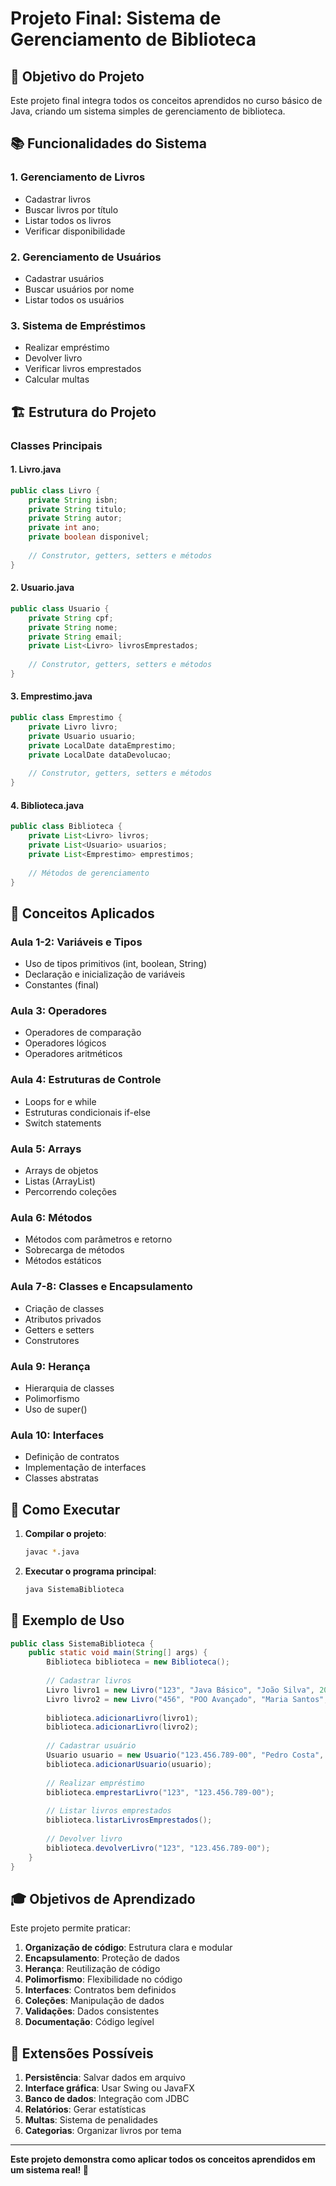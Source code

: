 # Projeto Final: Sistema de Gerenciamento de Biblioteca

## 🎯 Objetivo do Projeto

Este projeto final integra todos os conceitos aprendidos no curso básico de Java, criando um sistema simples de gerenciamento de biblioteca.

## 📚 Funcionalidades do Sistema

### 1. Gerenciamento de Livros
- Cadastrar livros
- Buscar livros por título
- Listar todos os livros
- Verificar disponibilidade

### 2. Gerenciamento de Usuários
- Cadastrar usuários
- Buscar usuários por nome
- Listar todos os usuários

### 3. Sistema de Empréstimos
- Realizar empréstimo
- Devolver livro
- Verificar livros emprestados
- Calcular multas

## 🏗️ Estrutura do Projeto

### Classes Principais

#### 1. Livro.java
```java
public class Livro {
    private String isbn;
    private String titulo;
    private String autor;
    private int ano;
    private boolean disponivel;
    
    // Construtor, getters, setters e métodos
}
```

#### 2. Usuario.java
```java
public class Usuario {
    private String cpf;
    private String nome;
    private String email;
    private List<Livro> livrosEmprestados;
    
    // Construtor, getters, setters e métodos
}
```

#### 3. Emprestimo.java
```java
public class Emprestimo {
    private Livro livro;
    private Usuario usuario;
    private LocalDate dataEmprestimo;
    private LocalDate dataDevolucao;
    
    // Construtor, getters, setters e métodos
}
```

#### 4. Biblioteca.java
```java
public class Biblioteca {
    private List<Livro> livros;
    private List<Usuario> usuarios;
    private List<Emprestimo> emprestimos;
    
    // Métodos de gerenciamento
}
```

## 🎯 Conceitos Aplicados

### Aula 1-2: Variáveis e Tipos
- Uso de tipos primitivos (int, boolean, String)
- Declaração e inicialização de variáveis
- Constantes (final)

### Aula 3: Operadores
- Operadores de comparação
- Operadores lógicos
- Operadores aritméticos

### Aula 4: Estruturas de Controle
- Loops for e while
- Estruturas condicionais if-else
- Switch statements

### Aula 5: Arrays
- Arrays de objetos
- Listas (ArrayList)
- Percorrendo coleções

### Aula 6: Métodos
- Métodos com parâmetros e retorno
- Sobrecarga de métodos
- Métodos estáticos

### Aula 7-8: Classes e Encapsulamento
- Criação de classes
- Atributos privados
- Getters e setters
- Construtores

### Aula 9: Herança
- Hierarquia de classes
- Polimorfismo
- Uso de super()

### Aula 10: Interfaces
- Definição de contratos
- Implementação de interfaces
- Classes abstratas

## 🚀 Como Executar

1. **Compilar o projeto**:
   ```bash
   javac *.java
   ```

2. **Executar o programa principal**:
   ```bash
   java SistemaBiblioteca
   ```

## 📝 Exemplo de Uso

```java
public class SistemaBiblioteca {
    public static void main(String[] args) {
        Biblioteca biblioteca = new Biblioteca();
        
        // Cadastrar livros
        Livro livro1 = new Livro("123", "Java Básico", "João Silva", 2024);
        Livro livro2 = new Livro("456", "POO Avançado", "Maria Santos", 2023);
        
        biblioteca.adicionarLivro(livro1);
        biblioteca.adicionarLivro(livro2);
        
        // Cadastrar usuário
        Usuario usuario = new Usuario("123.456.789-00", "Pedro Costa", "pedro@email.com");
        biblioteca.adicionarUsuario(usuario);
        
        // Realizar empréstimo
        biblioteca.emprestarLivro("123", "123.456.789-00");
        
        // Listar livros emprestados
        biblioteca.listarLivrosEmprestados();
        
        // Devolver livro
        biblioteca.devolverLivro("123", "123.456.789-00");
    }
}
```

## 🎓 Objetivos de Aprendizado

Este projeto permite praticar:

1. **Organização de código**: Estrutura clara e modular
2. **Encapsulamento**: Proteção de dados
3. **Herança**: Reutilização de código
4. **Polimorfismo**: Flexibilidade no código
5. **Interfaces**: Contratos bem definidos
6. **Coleções**: Manipulação de dados
7. **Validações**: Dados consistentes
8. **Documentação**: Código legível

## 🔧 Extensões Possíveis

1. **Persistência**: Salvar dados em arquivo
2. **Interface gráfica**: Usar Swing ou JavaFX
3. **Banco de dados**: Integração com JDBC
4. **Relatórios**: Gerar estatísticas
5. **Multas**: Sistema de penalidades
6. **Categorias**: Organizar livros por tema

---

**Este projeto demonstra como aplicar todos os conceitos aprendidos em um sistema real! 🎉** 